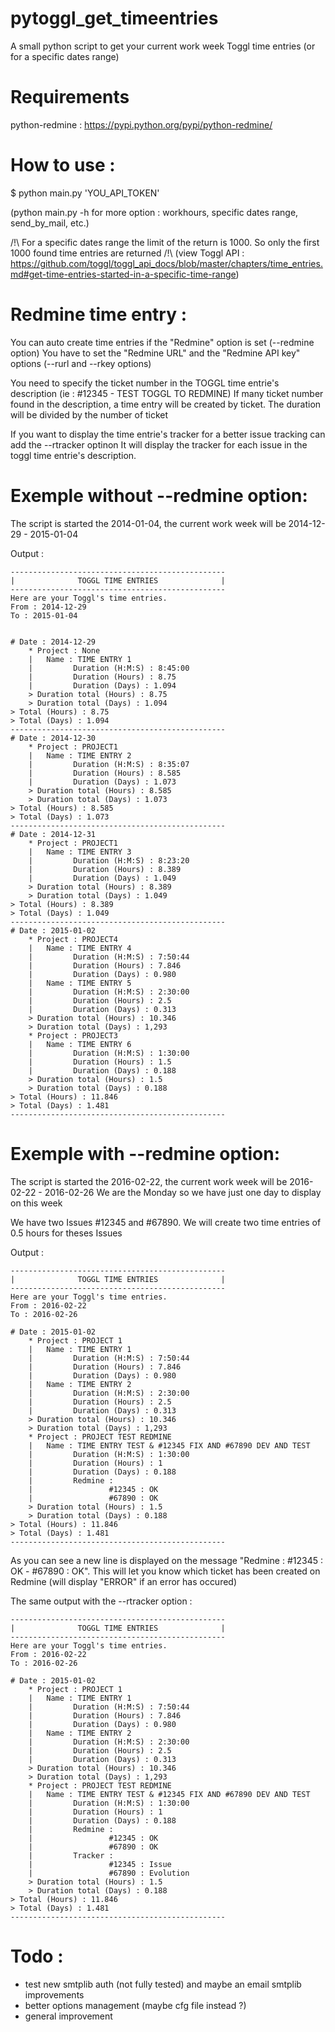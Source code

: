 pytoggl_get_timeentries
===================

A small python script to get your current work week Toggl time entries (or for a specific dates range)

Requirements
===================
python-redmine : https://pypi.python.org/pypi/python-redmine/


How to use : 
===================
$ python main.py 'YOU_API_TOKEN'

(python main.py -h for more option : workhours, specific dates range, send_by_mail, etc.)

/!\ For a specific dates range the limit of the return is 1000. So only the first 1000 found time entries are returned /!\ (view Toggl API : https://github.com/toggl/toggl_api_docs/blob/master/chapters/time_entries.md#get-time-entries-started-in-a-specific-time-range)


Redmine time entry :
===================
You can auto create time entries if the "Redmine" option is set (--redmine option)
You have to set the "Redmine URL" and the "Redmine API key" options (--rurl and --rkey options)

You need to specify the ticket number in the TOGGL time entrie's description (ie : #12345 - TEST TOGGL TO REDMINE)
If many ticket number found in the description, a time entry will be created by ticket. The duration will be divided by the number of ticket

If you want to display the time entrie's tracker for a better issue tracking can add the --rtracker optinon
It will display the tracker for each issue in the toggl time entrie's description.

Exemple without --redmine option: 
===================
The script is started the 2014-01-04, the current work week will be 2014-12-29 - 2015-01-04

Output : 
    
    ------------------------------------------------
    |              TOGGL TIME ENTRIES              |
    ------------------------------------------------
    Here are your Toggl's time entries.
    From : 2014-12-29
    To : 2015-01-04
    
    
    # Date : 2014-12-29
        * Project : None
        |   Name : TIME ENTRY 1
        |         Duration (H:M:S) : 8:45:00
        |         Duration (Hours) : 8.75
        |         Duration (Days) : 1.094
        > Duration total (Hours) : 8.75
        > Duration total (Days) : 1.094
    > Total (Hours) : 8.75
    > Total (Days) : 1.094
    ------------------------------------------------
    # Date : 2014-12-30
        * Project : PROJECT1
        |   Name : TIME ENTRY 2
        |         Duration (H:M:S) : 8:35:07
        |         Duration (Hours) : 8.585
        |         Duration (Days) : 1.073
        > Duration total (Hours) : 8.585
        > Duration total (Days) : 1.073
    > Total (Hours) : 8.585
    > Total (Days) : 1.073
    ------------------------------------------------
    # Date : 2014-12-31
        * Project : PROJECT1
        |   Name : TIME ENTRY 3
        |         Duration (H:M:S) : 8:23:20
        |         Duration (Hours) : 8.389
        |         Duration (Days) : 1.049
        > Duration total (Hours) : 8.389
        > Duration total (Days) : 1.049
    > Total (Hours) : 8.389
    > Total (Days) : 1.049
    ------------------------------------------------
    # Date : 2015-01-02
        * Project : PROJECT4
        |   Name : TIME ENTRY 4
        |         Duration (H:M:S) : 7:50:44
        |         Duration (Hours) : 7.846
        |         Duration (Days) : 0.980
        |   Name : TIME ENTRY 5
        |         Duration (H:M:S) : 2:30:00
        |         Duration (Hours) : 2.5
        |         Duration (Days) : 0.313
        > Duration total (Hours) : 10.346
        > Duration total (Days) : 1,293
        * Project : PROJECT3
        |   Name : TIME ENTRY 6
        |         Duration (H:M:S) : 1:30:00
        |         Duration (Hours) : 1.5
        |         Duration (Days) : 0.188
        > Duration total (Hours) : 1.5
        > Duration total (Days) : 0.188
    > Total (Hours) : 11.846
    > Total (Days) : 1.481
    ------------------------------------------------

Exemple with --redmine option: 
===================
The script is started the 2016-02-22, the current work week will be 2016-02-22 - 2016-02-26
We are the Monday so we have just one day to display on this week

We have two Issues #12345 and #67890.
We will create two time entries of 0.5 hours for theses Issues

Output : 
    
    ------------------------------------------------
    |              TOGGL TIME ENTRIES              |
    ------------------------------------------------
    Here are your Toggl's time entries.
    From : 2016-02-22
    To : 2016-02-26
    
    # Date : 2015-01-02
        * Project : PROJECT 1
        |   Name : TIME ENTRY 1
        |         Duration (H:M:S) : 7:50:44
        |         Duration (Hours) : 7.846
        |         Duration (Days) : 0.980
        |   Name : TIME ENTRY 2
        |         Duration (H:M:S) : 2:30:00
        |         Duration (Hours) : 2.5
        |         Duration (Days) : 0.313
        > Duration total (Hours) : 10.346
        > Duration total (Days) : 1,293
        * Project : PROJECT TEST REDMINE
        |   Name : TIME ENTRY TEST & #12345 FIX AND #67890 DEV AND TEST
        |         Duration (H:M:S) : 1:30:00
        |         Duration (Hours) : 1
        |         Duration (Days) : 0.188
        |         Redmine : 
        |                 #12345 : OK
        |                 #67890 : OK
        > Duration total (Hours) : 1.5
        > Duration total (Days) : 0.188
    > Total (Hours) : 11.846
    > Total (Days) : 1.481
    ------------------------------------------------

As you can see a new line is displayed on the message "Redmine : #12345 : OK - #67890 : OK".
This will let you know which ticket has been created on Redmine (will display "ERROR" if an error has occured)

The same output with the --rtracker option : 

    ------------------------------------------------
    |              TOGGL TIME ENTRIES              |
    ------------------------------------------------
    Here are your Toggl's time entries.
    From : 2016-02-22
    To : 2016-02-26
    
    # Date : 2015-01-02
        * Project : PROJECT 1
        |   Name : TIME ENTRY 1
        |         Duration (H:M:S) : 7:50:44
        |         Duration (Hours) : 7.846
        |         Duration (Days) : 0.980
        |   Name : TIME ENTRY 2
        |         Duration (H:M:S) : 2:30:00
        |         Duration (Hours) : 2.5
        |         Duration (Days) : 0.313
        > Duration total (Hours) : 10.346
        > Duration total (Days) : 1,293
        * Project : PROJECT TEST REDMINE
        |   Name : TIME ENTRY TEST & #12345 FIX AND #67890 DEV AND TEST
        |         Duration (H:M:S) : 1:30:00
        |         Duration (Hours) : 1
        |         Duration (Days) : 0.188
        |         Redmine : 
        |                 #12345 : OK
        |                 #67890 : OK
        |         Tracker : 
        |                 #12345 : Issue
        |                 #67890 : Evolution
        > Duration total (Hours) : 1.5
        > Duration total (Days) : 0.188
    > Total (Hours) : 11.846
    > Total (Days) : 1.481
    ------------------------------------------------


Todo :
===================
* test new smtplib auth (not fully tested) and maybe an email smtplib improvements
* better options management (maybe cfg file instead ?)
* general improvement
